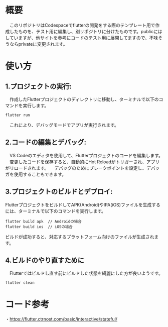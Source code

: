 # 概要
　このリポジトリはCodespaceでflutterの開発をする際のテンプレート用で作成したものを、テスト用に編集し、別リポジトリに分けたものです。publicにはしていますが、他サイトを参考にコードのテスト用に展開してますので、不味そうならprivateに変更されます。
 
# 使い方

## 1.プロジェクトの実行:

　作成したFlutterプロジェクトのディレクトリに移動し、ターミナルで以下のコマンドを実行します。

```
flutter run
```

　これにより、デバッグモードでアプリが実行されます。

## 2.コードの編集とデバッグ:

　VS Codeのエディタを使用して、Flutterプロジェクトのコードを編集します。
　変更したコードを保存すると、自動的にHot Reloadがトリガーされ、アプリがリロードされます。
　デバッグのためにブレークポイントを設定し、デバッガを使用することもできます。

## 3.プロジェクトのビルドとデプロイ:

FlutterプロジェクトをビルドしてAPK(Android)やIPA(iOS)ファイルを生成するには、ターミナルで以下のコマンドを実行します。

```
flutter build apk  // Androidの場合
flutter build ios  // iOSの場合
```

ビルドが成功すると、対応するプラットフォーム向けのファイルが生成されます。

## 4.ビルドのやり直すために

　Flutterではビルドし直す前にビルドした状態を綺麗にした方が良いようです。
 
 ```
 flutter clean
 ```
 
 # コード参考
 ・https://flutter.ctrnost.com/basic/interactive/stateful/
